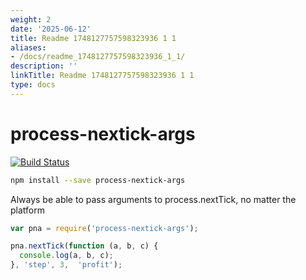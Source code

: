 ```yaml
---
weight: 2
date: '2025-06-12'
title: Readme 1748127757598323936 1 1
aliases:
- /docs/readme_1748127757598323936_1_1/
description: ''
linkTitle: Readme 1748127757598323936 1 1
type: docs
---
```


process-nextick-args
=====

[![Build Status](https://travis-ci.org/calvinmetcalf/process-nextick-args.svg?branch=master)](https://travis-ci.org/calvinmetcalf/process-nextick-args)

```bash
npm install --save process-nextick-args
```

Always be able to pass arguments to process.nextTick, no matter the platform

```js
var pna = require('process-nextick-args');

pna.nextTick(function (a, b, c) {
  console.log(a, b, c);
}, 'step', 3,  'profit');
```
